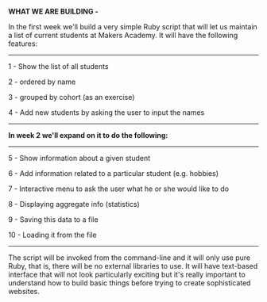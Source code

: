 <b>WHAT WE ARE BUILDING -</b>

In the first week we'll build a very simple Ruby script that will let us maintain a list of current students at Makers Academy. It will have the following features:

<hr />

1 - Show the list of all students

2 - ordered by name

3 - grouped by cohort (as an exercise)

4 - Add new students by asking the user to input the names

<hr />

<b>In week 2 we'll expand on it to do the following:</b>

<hr />

5 - Show information about a given student

6 - Add information related to a particular student (e.g. hobbies)

7 - Interactive menu to ask the user what he or she would like to do

8 - Displaying aggregate info (statistics)

9 - Saving this data to a file

10 - Loading it from the file

<hr />

The script will be invoked from the command-line and it will only use pure Ruby, that is, there will be no external libraries to use. It will have text-based interface that will not look particularly exciting but it's really important to understand how to build basic things before trying to create sophisticated websites.
